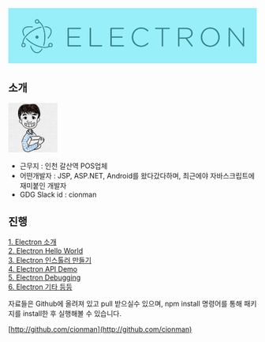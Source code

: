 

<img src="ASSETS/electron.png" alt="JavaScript">

## 소개

<img src="ASSETS/profile.png" width="100"/>

- 근무지 : 인천 갈산역 POS업체
- 어떤개발자 : JSP, ASP.NET, Android를 왔다갔다하며, 최근에야 자바스크립트에 재미붙인 개발자
- GDG Slack id : cionman


## 진행

[1. Electron 소개](https://github.com/cionman/01_Introduce_Electron)</br>
[2. Electron Hello World](https://github.com/cionman/02_Electron_HelloWorld)</br>
[3. Electron 인스톨러 만들기](https://github.com/cionman/03_Electron_Distribution)</br>
[4. Electron API Demo](https://github.com/cionman/04_Electron_API_DEMO)</br>
[5. Electron Debugging](https://github.com/cionman/05_Electron_Debugging)</br>
[6. Electron 기타 등등](https://github.com/cionman/06_Electron_Useful_Link)</br>


 자료들은 Github에 올려져 있고 pull 받으실수 있으며, npm install 명령어를 통해 패키지를 install한 후 실행해볼 수 있습니다.

[http://github.com/cionman](http://github.com/cionman)



 



